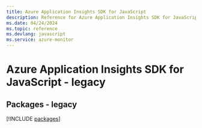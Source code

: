 ```yaml
---
title: Azure Application Insights SDK for JavaScript
description: Reference for Azure Application Insights SDK for JavaScript
ms.date: 04/24/2024
ms.topic: reference
ms.devlang: javascript
ms.service: azure-monitor
---
```

# Azure Application Insights SDK for JavaScript - legacy
## Packages - legacy
[!INCLUDE [packages](application-insights-index.md)]